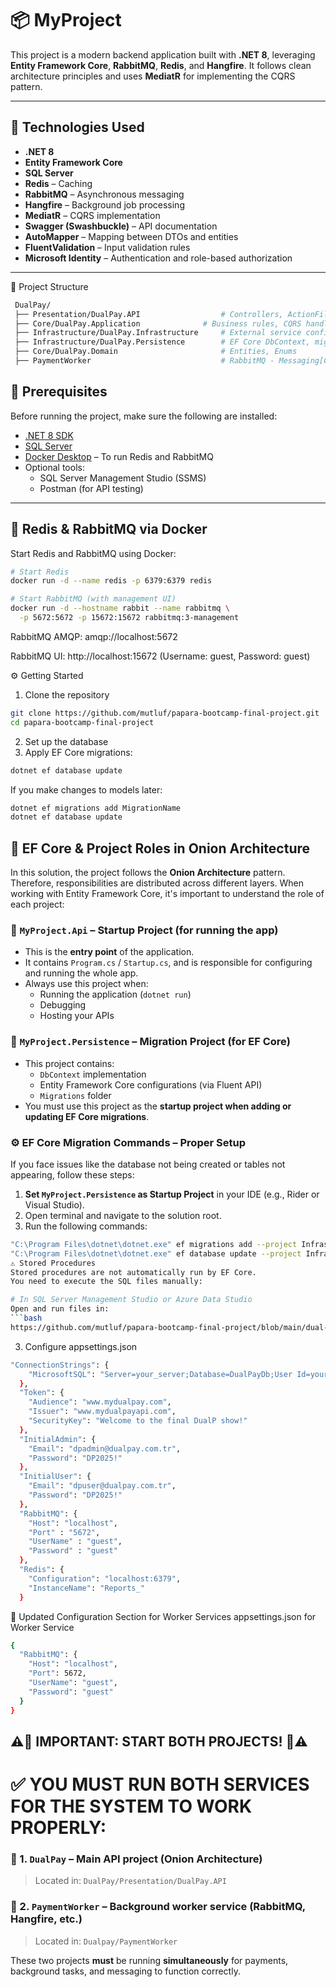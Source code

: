 # 📦 MyProject

This project is a modern backend application built with **.NET 8**, leveraging **Entity Framework Core**, **RabbitMQ**, **Redis**, and **Hangfire**. It follows clean architecture principles and uses **MediatR** for implementing the CQRS pattern.

---

## 🚀 Technologies Used

- **.NET 8**
- **Entity Framework Core**
- **SQL Server**
- **Redis** – Caching
- **RabbitMQ** – Asynchronous messaging
- **Hangfire** – Background job processing
- **MediatR** – CQRS implementation
- **Swagger (Swashbuckle)** – API documentation
- **AutoMapper** – Mapping between DTOs and entities
- **FluentValidation** – Input validation rules
- **Microsoft Identity** – Authentication and role-based authorization

---
📁 Project Structure
```bash
 DualPay/
 ├── Presentation/DualPay.API                  # Controllers, ActionFilters, FilterAttributes
 ├── Core/DualPay.Application     	       # Business rules, CQRS handlers, interfaces, ValidationBehaviors, Events, Mappings, DTOs, Validators
 ├── Infrastructure/DualPay.Infrastructure     # External service configurations (e.g., Redis Caching, RabbitMQ[Consumers, Publishers]), Worker Service for consumers
 ├── Infrastructure/DualPay.Persistence        # EF Core DbContext, migrations, repositories, Hangfire[Background services, scheduled tasks], data seeders
 ├── Core/DualPay.Domain                       # Entities, Enums
 ├── PaymentWorker                             # RabbitMQ - Messaging[Consumers, Publishers], Events

```
## 🧰 Prerequisites

Before running the project, make sure the following are installed:

- [.NET 8 SDK](https://dotnet.microsoft.com/en-us/download/dotnet/8.0)
- [SQL Server](https://www.microsoft.com/en-us/sql-server)
- [Docker Desktop](https://www.docker.com/products/docker-desktop) – To run Redis and RabbitMQ
- Optional tools:
  - SQL Server Management Studio (SSMS)
  - Postman (for API testing)

---

## 🐳 Redis & RabbitMQ via Docker

Start Redis and RabbitMQ using Docker:

```bash
# Start Redis
docker run -d --name redis -p 6379:6379 redis

# Start RabbitMQ (with management UI)
docker run -d --hostname rabbit --name rabbitmq \
  -p 5672:5672 -p 15672:15672 rabbitmq:3-management
```
RabbitMQ AMQP: amqp://localhost:5672

RabbitMQ UI: http://localhost:15672
(Username: guest, Password: guest)


⚙️ Getting Started
1. Clone the repository
```bash
git clone https://github.com/mutluf/papara-bootcamp-final-project.git
cd papara-bootcamp-final-project
```
2. Set up the database
3. Apply EF Core migrations:
```bash
dotnet ef database update
```
If you make changes to models later:
```bash
dotnet ef migrations add MigrationName
dotnet ef database update
```

## 🧩 EF Core & Project Roles in Onion Architecture

In this solution, the project follows the **Onion Architecture** pattern. Therefore, responsibilities are distributed across different layers. When working with Entity Framework Core, it's important to understand the role of each project:

### 📌 `MyProject.Api` – **Startup Project (for running the app)**

- This is the **entry point** of the application.
- It contains `Program.cs` / `Startup.cs`, and is responsible for configuring and running the whole app.
- Always use this project when:
  - Running the application (`dotnet run`)
  - Debugging
  - Hosting your APIs

### 📌 `MyProject.Persistence` – **Migration Project (for EF Core)**

- This project contains:
  - `DbContext` implementation
  - Entity Framework Core configurations (via Fluent API)
  - `Migrations` folder
- You must use this project as the **startup project when adding or updating EF Core migrations**.

### ⚙️ EF Core Migration Commands – Proper Setup

If you face issues like the database not being created or tables not appearing, follow these steps:

1. **Set `MyProject.Persistence` as Startup Project** in your IDE (e.g., Rider or Visual Studio).
2. Open terminal and navigate to the solution root.
3. Run the following commands:

```bash
"C:\Program Files\dotnet\dotnet.exe" ef migrations add --project Infrastructure\DualPay.Persistence\DualPay.Persistence.csproj --startup-project Presentation\DualPay.API\DualPay.API.csproj --context DualPay.Persistence.Context.DualPayDbContext --configuration Debug Initial --output-dir Migrations
"C:\Program Files\dotnet\dotnet.exe" ef database update --project Infrastructure\DualPay.Persistence\DualPay.Persistence.csproj --startup-project Presentation\DualPay.API\DualPay.API.csproj --context DualPay.Persistence.Context.DualPayDbContext --configuration Debug 20250505175415_Initial
⚠️ Stored Procedures
Stored procedures are not automatically run by EF Core.
You need to execute the SQL files manually:

# In SQL Server Management Studio or Azure Data Studio
Open and run files in: 
```bash
https://github.com/mutluf/papara-bootcamp-final-project/blob/main/dual-pay-stored-procedures-for-reports.sql
```
3. Configure appsettings.json
```bash
"ConnectionStrings": {
    "MicrosoftSQL": "Server=your_server;Database=DualPayDb;User Id=your_user;Password=your_password;TrustServerCertificate=True;"
  },
  "Token": {
    "Audience": "www.mydualpay.com",
    "Issuer": "www.mydualpayapi.com",
    "SecurityKey": "Welcome to the final DualP show!"
  },
  "InitialAdmin": {
    "Email": "dpadmin@dualpay.com.tr",
    "Password": "DP2025!"
  },
  "InitialUser": {
    "Email": "dpuser@dualpay.com.tr",
    "Password": "DP2025!"
  },
  "RabbitMQ": {
    "Host": "localhost",
    "Port" : "5672",
    "UserName" : "guest",
    "Password" : "guest"
  },
  "Redis": {
    "Configuration": "localhost:6379",
    "InstanceName": "Reports_"
  }
```
📌 Updated Configuration Section for Worker Services
 appsettings.json for Worker Service
```bash
{
  "RabbitMQ": {
    "Host": "localhost",
    "Port": 5672,
    "UserName": "guest",
    "Password": "guest"
  }
}
```



## ⚠️🚨 IMPORTANT: START BOTH PROJECTS! 🚨⚠️

# ✅ YOU MUST RUN BOTH SERVICES FOR THE SYSTEM TO WORK PROPERLY:

### 🔹 1. `DualPay` – Main API project (Onion Architecture)
> Located in: `DualPay/Presentation/DualPay.API`

### 🔹 2. `PaymentWorker` – Background worker service (RabbitMQ, Hangfire, etc.)
> Located in: `Dualpay/PaymentWorker`

These two projects **must** be running **simultaneously** for payments, background tasks, and messaging to function correctly.


